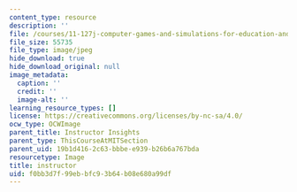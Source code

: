 ```yaml
---
content_type: resource
description: ''
file: /courses/11-127j-computer-games-and-simulations-for-education-and-exploration-spring-2015/f0bb3d7f99ebbfc93b64b08e680a99df_instructor.JPG
file_size: 55735
file_type: image/jpeg
hide_download: true
hide_download_original: null
image_metadata:
  caption: ''
  credit: ''
  image-alt: ''
learning_resource_types: []
license: https://creativecommons.org/licenses/by-nc-sa/4.0/
ocw_type: OCWImage
parent_title: Instructor Insights
parent_type: ThisCourseAtMITSection
parent_uid: 19b1d416-2c63-bbbe-e939-b26b6a767bda
resourcetype: Image
title: instructor
uid: f0bb3d7f-99eb-bfc9-3b64-b08e680a99df
---
```

